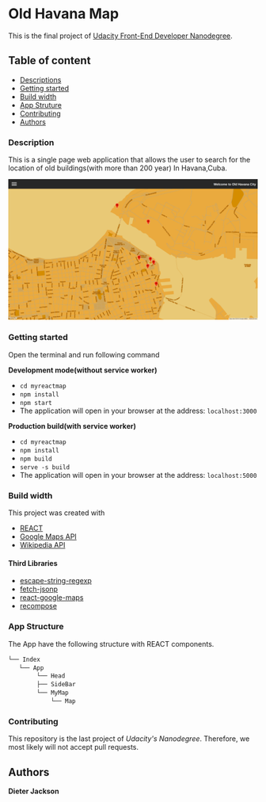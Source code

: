 # Old Havana Map
This is the final project of  [Udacity Front-End Developer Nanodegree](https://eu.udacity.com/course/front-end-web-developer-nanodegree--nd001).
## Table of content
* [Descriptions](#description)
* [Getting started](#getting-started)
* [Build width](#build-width)
* [App Struture](#app-structure)
* [Contributing](#contributing)
* [Authors](#authors)

### Description
This is a single page web application that allows the user to search for the location of old buildings(with more than 200 year) In Havana,Cuba.

![old Havana](oldHavana.png)

### Getting started
Open the terminal and run following command

**Development mode(without service worker)** 
- `cd myreactmap`
- `npm install`
- `npm start`
- The application will open in your browser at the address: `localhost:3000`

**Production build(with service worker)** 
- `cd myreactmap`
- `npm install`
- `npm build`
- `serve -s build`
- The application will open in your browser at the address: `localhost:5000`


### Build width
This project was created with 
- [REACT](https://reactjs.org/)
- [Google Maps API](https://cloud.google.com/maps-platform/)
- [Wikipedia API](https://www.mediawiki.org/wiki/API:Main_page) 

#### Third Libraries
- [escape-string-regexp](https://github.com/sindresorhus/escape-string-regexp)
- [fetch-jsonp](https://github.com/camsong/fetch-jsonp)
- [react-google-maps](https://github.com/to9mchentw/react-google-maps)
- [recompose](https://github.com/acdlite/recompose)

### App Structure
The App have the following structure with REACT components.
```bash
└── Index
   └── App
        └── Head
        ├── SideBar
        └── MyMap
            └── Map

```


### Contributing
This repository is the last project of _Udacity's Nanodegree_. Therefore, we most likely will not accept pull requests. 

## Authors

**Dieter Jackson**